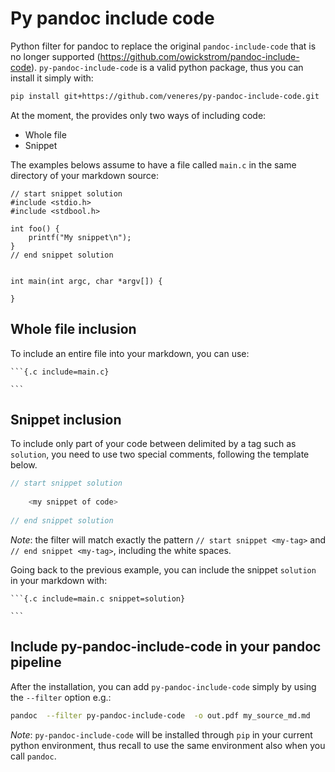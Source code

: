 # Py pandoc include code
Python filter for pandoc to replace the original `pandoc-include-code` that is no longer supported (https://github.com/owickstrom/pandoc-include-code).
`py-pandoc-include-code` is a valid python package, thus you can install it simply with:

```bash
pip install git+https://github.com/veneres/py-pandoc-include-code.git
```
At the moment, the provides only two ways of including code:

- Whole file
- Snippet

The examples belows assume to have a file called `main.c` in the same directory of your markdown source:

```
// start snippet solution
#include <stdio.h>
#include <stdbool.h>

int foo() {
    printf("My snippet\n");
}
// end snippet solution


int main(int argc, char *argv[]) {

}
```

## Whole file inclusion

To include an entire file into your markdown, you can use:

    ```{.c include=main.c}

    ```

## Snippet inclusion

To include only part of your code between delimited by a tag such as `solution`, you need to use two special comments, 
following the template below.

```c
// start snippet solution
    
    <my snippet of code>
   
// end snippet solution
```
*Note*: the filter will match exactly the pattern `// start snippet <my-tag>` and `// end snippet <my-tag>`, 
including the white spaces.

Going back to the previous example, you can include the snippet `solution` in your markdown with: 

    ```{.c include=main.c snippet=solution}

    ```

## Include py-pandoc-include-code in your pandoc pipeline
After the installation, you can add `py-pandoc-include-code` simply by using the `--filter` option e.g.:

```bash
pandoc  --filter py-pandoc-include-code  -o out.pdf my_source_md.md

```

*Note*: `py-pandoc-include-code` will be installed through `pip` in your current python environment, thus recall to use 
the same environment also when you call `pandoc`.
